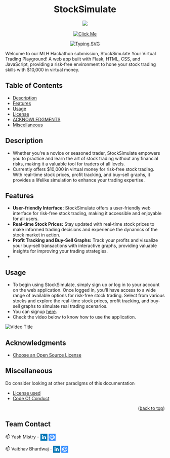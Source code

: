 
<div align="center">
  <h1 style="text-align: center;">StockSimulate</h1>
</div>



<p align="center">
  <img src="https://github.com/vaibhavx42/stocksimulate/assets/110530263/764a475f-b298-48bc-889d-b9748ac3ad8d" width="400" />
</p>
<div align="center">
  <a href="https://stocksimulate.vercel.app//" target="_blank">
    <img src="https://img.shields.io/badge/Click%20Me-red.svg?style=for-the-badge&logo=vercel&logoColor=white" alt="Click Me" to try the app />
  </a>
</div>


<p align="center">
  <a href="https://git.io/typing-svg">
    <img src=https://readme-typing-svg.demolab.com?font=Fira+Code&size=30&pause=997&color=F74C4C&background=992AFF00&multiline=true&width=435&lines=MADE+FOR+MLH+HACKATHON" alt="Typing SVG">
  </a>
</p>


Welcome to our MLH Hackathon submission, StockSimulate Your Virtual Trading Playground! A web app built with Flask, HTML, CSS, and JavaScript, providing a risk-free environment to hone your stock trading skills with $10,000 in virtual money.

## Table of Contents

- [Description](#Description)
- [Features](#features)
- [Usage](#usage)
- [License](#license)
- [ACKNOWLEDGMENTS](#ACKNOWLEDGMENTS)
- [Miscellaneous](#Miscellaneous)

## Description

- Whether you're a novice or seasoned trader, StockSimulate empowers you to practice and learn the art of stock trading without any financial risks, making it a valuable tool for traders of all levels.
- Currently offers $10,000 in virtual money for risk-free stock trading. With real-time stock prices, profit tracking, and buy-sell graphs, it provides a lifelike simulation to enhance your trading expertise.

## Features

- **User-friendly Interface:** StockSimulate offers a user-friendly web interface for risk-free stock trading, making it accessible and enjoyable for all users.
- **Real-time Stock Prices:** Stay updated with real-time stock prices to make informed trading decisions and experience the dynamics of the stock market in action.
- **Profit Tracking and Buy-Sell Graphs:** Track your profits and visualize your buy-sell transactions with interactive graphs, providing valuable insights for improving your trading strategies.
- 
## Usage
- To begin using StockSimulate, simply sign up or log in to your account on the web application. Once logged in, you'll have access to a wide range of available options for risk-free stock trading. Select from various stocks and explore the real-time stock prices, profit tracking, and buy-sell graphs to simulate real trading scenarios.
- You can signup [here](https://stocksimulate.vercel.app/).
- Check the video below to know how to use the application.
<div style="center>
  
 [![Video Title](https://img.youtube.com/vi/x8CtG-bVF9A/0.jpg)](https://www.youtube.com/watch?v=x8CtG-bVF9A)
 
</div>
<!--
- [![Typing SVG](https://readme-typing-svg.demolab.com?font=Fira+Code&size=10&duration=7000&pause=10&color=F72DAF&width=435&lines=%E2%9A%A0%EF%B8%8F+Template+2+is+facing+some+difficulties+)](https://git.io/typing-svg)

- [![Typing SVG](https://readme-typing-svg.demolab.com?font=Fira+Code&size=10&duration=7000&pause=10&color=F72DAF&width=435&lines=%E2%9A%A0%EF%B8%8FPlease+choose+Portfolio+1+as+an+alternative+while+we+resolve+the+issue.+It+is+being+corrected.)](https://git.io/typing-svg)
-->
## Technologies Used

- HTML : [Refer it here](https://developer.mozilla.org/en-US/docs/Web/HTML)
- CSS : [Used it for styling Click to read documentation](https://developer.mozilla.org/en-US/docs/Web/HTML)
- JAVASCRIPT : [Please Refer to Official Documentation](https://developer.mozilla.org/en-US/docs/Web/JavaScript)
- Flask : [Please Refer to Official Documentation](https://flask.palletsprojects.com/en/2.3.x/)
- MatPlotLib: [Please Refer to Official Documentation](https://matplotlib.org/stable/index.html)

<!-- ACKNOWLEDGMENTS -->
## Acknowledgments

* [Choose an Open Source License](https://choosealicense.com)

## Miscellaneous
Do consider looking at other paradigms of this documentation

  - [License used](/LICENSE.txt)
  - [Code Of Conduct](/CodeofConduct.md)
                       
<p align="right">(<a href="./Description">back to top</a>)</p>  
                      
## Team Contact
<p>
📫 Yash Mistry -
<a href="https://www.linkedin.com/in/yashmistry24">
  <img align="center" alt="yash linkedin" width="22px" src="https://raw.githubusercontent.com/edent/SuperTinyIcons/master/images/svg/linkedin.svg" />
</a> 
<a href="mailto:yash.mistry.g43@gmail.com">
  <img align="center" alt="yash's mail" width="22px" src="https://raw.githubusercontent.com/edent/SuperTinyIcons/master/images/svg/mail.svg" />
</a> 
</p>

📫 Vaibhav Bhardwaj -
<a href="https://www.linkedin.com/in/bhardwajvaibhav42">
  <img align="center" alt="yash linkedin" width="22px" src="https://raw.githubusercontent.com/edent/SuperTinyIcons/master/images/svg/linkedin.svg" />
</a> 
<a href="mailto:bhardwajvaibhav186@gmail.com">
  <img align="center" alt="yash's mail" width="22px" src="https://raw.githubusercontent.com/edent/SuperTinyIcons/master/images/svg/mail.svg" />
</a> 
</p>                                         
                         
                                         
